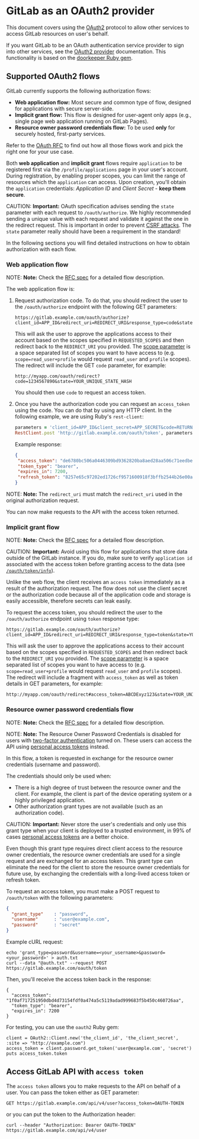 # GitLab as an OAuth2 provider

This document covers using the [OAuth2](https://oauth.net/2/) protocol to allow
other services to access GitLab resources on user's behalf.

If you want GitLab to be an OAuth authentication service provider to sign into
other services, see the [OAuth2 provider](../integration/oauth_provider.md)
documentation. This functionality is based on the
[doorkeeper Ruby gem](https://github.com/doorkeeper-gem/doorkeeper).

## Supported OAuth2 flows

GitLab currently supports the following authorization flows:

- **Web application flow:** Most secure and common type of flow, designed for
  applications with secure server-side.
- **Implicit grant flow:** This flow is designed for user-agent only apps (e.g., single
  page web application running on GitLab Pages).
- **Resource owner password credentials flow:** To be used **only** for securely
  hosted, first-party services.

Refer to the [OAuth RFC](https://tools.ietf.org/html/rfc6749) to find out
how all those flows work and pick the right one for your use case.

Both **web application** and **implicit grant** flows require `application` to be
registered first via the `/profile/applications` page in your user's account.
During registration, by enabling proper scopes, you can limit the range of
resources which the `application` can access. Upon creation, you'll obtain the
`application` credentials: _Application ID_ and _Client Secret_ - **keep them secure**.

CAUTION: **Important:**
OAuth specification advises sending the `state` parameter with each request to
`/oauth/authorize`. We highly recommended sending a unique value with each request
and validate it against the one in the redirect request. This is important in
order to prevent [CSRF attacks](https://www.owasp.org/index.php/Cross-Site_Request_Forgery_(CSRF)).
The `state` parameter really should have been a requirement in the standard!

In the following sections you will find detailed instructions on how to obtain
authorization with each flow.

### Web application flow

NOTE: **Note:**
Check the [RFC spec](https://tools.ietf.org/html/rfc6749#section-4.1) for a
detailed flow description.

The web application flow is:

1. Request authorization code. To do that, you should redirect the user to the
   `/oauth/authorize` endpoint with the following GET parameters:

   ```
   https://gitlab.example.com/oauth/authorize?client_id=APP_ID&redirect_uri=REDIRECT_URI&response_type=code&state=YOUR_UNIQUE_STATE_HASH&scope=REQUESTED_SCOPES
   ```

   This will ask the user to approve the applications access to their account
   based on the scopes specified in `REQUESTED_SCOPES` and then redirect back to
   the `REDIRECT_URI` you provided. The [scope parameter](https://github.com/doorkeeper-gem/doorkeeper/wiki/Using-Scopes#requesting-particular-scopes)
   is a space separated list of scopes you want to have access to (e.g. `scope=read_user+profile`
   would request `read_user` and `profile` scopes). The redirect will
   include the GET `code` parameter, for example:

   ```
   http://myapp.com/oauth/redirect?code=1234567890&state=YOUR_UNIQUE_STATE_HASH
   ```

   You should then use `code` to request an access token.

1. Once you have the authorization code you can request an `access_token` using the
   code. You can do that by using any HTTP client. In the following example,
   we are using Ruby's `rest-client`:

   ```ruby
   parameters = 'client_id=APP_ID&client_secret=APP_SECRET&code=RETURNED_CODE&grant_type=authorization_code&redirect_uri=REDIRECT_URI'
   RestClient.post 'http://gitlab.example.com/oauth/token', parameters
   ```

   Example response:

   ```json
   {
    "access_token": "de6780bc506a0446309bd9362820ba8aed28aa506c71eedbe1c5c4f9dd350e54",
    "token_type": "bearer",
    "expires_in": 7200,
    "refresh_token": "8257e65c97202ed1726cf9571600918f3bffb2544b26e00a61df9897668c33a1"
   }
   ```

NOTE: **Note:**
The `redirect_uri` must match the `redirect_uri` used in the original
authorization request.

You can now make requests to the API with the access token returned.

### Implicit grant flow

NOTE: **Note:**
Check the [RFC spec](https://tools.ietf.org/html/rfc6749#section-4.2) for a
detailed flow description.

CAUTION: **Important:**
Avoid using this flow for applications that store data outside of the GitLab
instance. If you do, make sure to verify `application id` associated with the
access token before granting access to the data
(see [`/oauth/token/info`](https://github.com/doorkeeper-gem/doorkeeper/wiki/API-endpoint-descriptions-and-examples#get----oauthtokeninfo)).

Unlike the web flow, the client receives an `access token` immediately as a
result of the authorization request. The flow does not use the client secret
or the authorization code because all of the application code and storage is
easily accessible, therefore secrets can leak easily.

To request the access token, you should redirect the user to the
`/oauth/authorize` endpoint using `token` response type:

```
https://gitlab.example.com/oauth/authorize?client_id=APP_ID&redirect_uri=REDIRECT_URI&response_type=token&state=YOUR_UNIQUE_STATE_HASH&scope=REQUESTED_SCOPES
```

This will ask the user to approve the applications access to their account
based on the scopes specified in `REQUESTED_SCOPES` and then redirect back to
the `REDIRECT_URI` you provided. The [scope parameter](https://github.com/doorkeeper-gem/doorkeeper/wiki/Using-Scopes#requesting-particular-scopes)
   is a space separated list of scopes you want to have access to (e.g. `scope=read_user+profile`
would request `read_user` and `profile` scopes). The redirect
will include a fragment with `access_token` as well as token details in GET
parameters, for example:

```
http://myapp.com/oauth/redirect#access_token=ABCDExyz123&state=YOUR_UNIQUE_STATE_HASH&token_type=bearer&expires_in=3600
```

### Resource owner password credentials flow

NOTE: **Note:**
Check the [RFC spec](https://tools.ietf.org/html/rfc6749#section-4.3) for a
detailed flow description.

NOTE: **Note:**
The Resource Owner Password Credentials is disabled for users with [two-factor
authentication](../user/profile/account/two_factor_authentication.md) turned on.
These users can access the API using [personal access tokens](../user/profile/personal_access_tokens.md)
instead.

In this flow, a token is requested in exchange for the resource owner credentials
(username and password).

The credentials should only be used when:

- There is a high degree of trust between the resource owner and the client. For
  example, the client is part of the device operating system or a highly
  privileged application.
- Other authorization grant types are not available (such as an authorization code).

CAUTION: **Important:**
Never store the user's credentials and only use this grant type when your client
is deployed to a trusted environment, in 99% of cases
[personal access tokens](../user/profile/personal_access_tokens.md) are a better
choice.

Even though this grant type requires direct client access to the resource owner
credentials, the resource owner credentials are used for a single request and
are exchanged for an access token. This grant type can eliminate the need for
the client to store the resource owner credentials for future use, by exchanging
the credentials with a long-lived access token or refresh token.

To request an access token, you must make a POST request to `/oauth/token` with
the following parameters:

```json
{
  "grant_type"    : "password",
  "username"      : "user@example.com",
  "password"      : "secret"
}
```

Example cURL request:

```shell
echo 'grant_type=password&username=<your_username>&password=<your_password>' > auth.txt
curl --data "@auth.txt" --request POST https://gitlab.example.com/oauth/token
```

Then, you'll receive the access token back in the response:

```
{
  "access_token": "1f0af717251950dbd4d73154fdf0a474a5c5119adad999683f5b450c460726aa",
  "token_type": "bearer",
  "expires_in": 7200
}
```

For testing, you can use the `oauth2` Ruby gem:

```
client = OAuth2::Client.new('the_client_id', 'the_client_secret', :site => "http://example.com")
access_token = client.password.get_token('user@example.com', 'secret')
puts access_token.token
```

## Access GitLab API with `access token`

The `access token` allows you to make requests to the API on behalf of a user.
You can pass the token either as GET parameter:

```
GET https://gitlab.example.com/api/v4/user?access_token=OAUTH-TOKEN
```

or you can put the token to the Authorization header:

```
curl --header "Authorization: Bearer OAUTH-TOKEN" https://gitlab.example.com/api/v4/user
```
